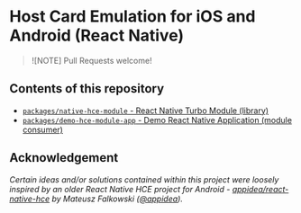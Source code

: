 # Host Card Emulation for iOS and Android (React Native)

> ![NOTE]
> Pull Requests welcome!

## Contents of this repository

* [`packages/native-hce-module` - React Native Turbo Module (library)](https://github.com/icedevml/react-native-host-card-emulation/tree/master/packages/native-hce-module)
* [`packages/demo-hce-module-app` - Demo React Native Application (module consumer)](https://github.com/icedevml/react-native-host-card-emulation/tree/master/packages/demo-hce-module-app)

## Acknowledgement

*Certain ideas and/or solutions contained within this project were loosely inspired by an older React Native HCE project for Android - [appidea/react-native-hce](https://github.com/appidea/react-native-hce) by Mateusz Falkowski ([@appidea](https://github.com/appidea)).*
